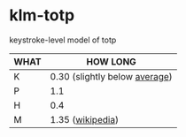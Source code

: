 # klm-totp
keystroke-level model of totp

 WHAT | HOW LONG
------|----------
K     | 0.30 (slightly below [average](https://en.wikipedia.org/wiki/Keystroke-level_model#Structure_of_the_Keystroke-Level_Model))
P     | 1.1
H     | 0.4
M     | 1.35 ([wikipedia](https://en.wikipedia.org/wiki/Keystroke-level_model#Structure_of_the_Keystroke-Level_Model))
